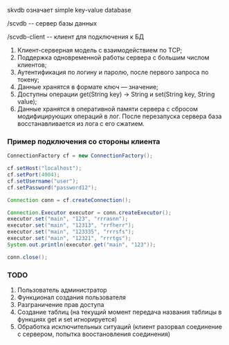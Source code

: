 skvdb означает simple key-value database

/scvdb -- сервер базы данных

/scvdb-client -- клиент для подключения к БД

1. Клиент-серверная модель с взаимодействием по TCP;
2. Поддержка одновременной работы сервера с большим числом клиентов;
3. Аутентификация по логину и паролю, после первого запроса по токену;
4. Данные хранятся в формате ключ — значение;
5. Доступны операции get(String key) -> String и set(String key, String value);
6. Данные хранятся в оперативной памяти сервера с сбросом модифицирующих операций в лог. После перезапуска сервера база восстанавливается из лога с его сжатием.

### Пример подключения со стороны клиента

```java
ConnectionFactory cf = new ConnectionFactory();

cf.setHost("localhost");
cf.setPort(4004);
cf.setUsername("user");
cf.setPassword("password12");

Connection conn = cf.createConnection();

Connection.Executor executor = conn.createExecutor();
executor.set("main", "123", "rrrasnn");
executor.set("main", "12313", "rrfherr");
executor.set("main", "123335", "rrrsfs");
executor.set("main", "12321", "rrrtgs");
System.out.println(executor.get("main", "123"));

conn.close();
```

### TODO
1. Пользователь администратор
2. Функционал создания пользователя
3. Разграничение прав доступа
4. Создание таблиц (на текущий момент передача названия таблицы в функциях get и set игнорируется)
5. Обработка исключительных ситуаций (клиент разорвал соединение с сервером, попытка воостановления соединения)
